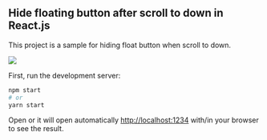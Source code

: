 ## Hide floating button after scroll to down in React.js
This project is a sample for hiding float button when scroll to down.

![](https://github.com/hamitmohamadi/react-hide-float-button-on-scroll-down/blob/main/public/gif.gif)

First, run the development server:

```bash
npm start
# or
yarn start
```

Open or it will open automatically [http://localhost:1234](http://localhost:1234) with/in your browser to see the result.

